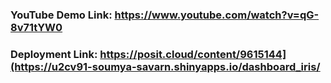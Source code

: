 ### YouTube Demo Link: https://www.youtube.com/watch?v=qG-8v71tYW0
### Deployment Link: https://posit.cloud/content/9615144](https://u2cv91-soumya-savarn.shinyapps.io/dashboard_iris/
